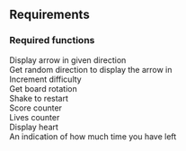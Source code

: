 ## Requirements
### Required functions
<p>Display arrow in given direction
<br>Get random direction to display the arrow in
<br>Increment difficulty 
<br>Get board rotation
<br>Shake to restart
<br>Score counter
<br>Lives counter
<br>Display heart
<br>An indication of how much time you have left
</p>